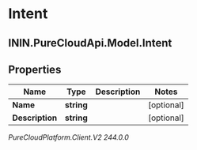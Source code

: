 # Intent

## ININ.PureCloudApi.Model.Intent

## Properties

|Name | Type | Description | Notes|
|------------ | ------------- | ------------- | -------------|
| **Name** | **string** |  | [optional] |
| **Description** | **string** |  | [optional] |



_PureCloudPlatform.Client.V2 244.0.0_

